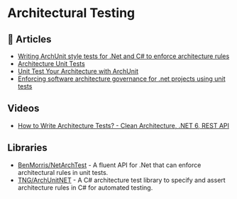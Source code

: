
# Architectural Testing

## 📝 Articles

- [Writing ArchUnit style tests for .Net and C# to enforce architecture rules](https://www.ben-morris.com/writing-archunit-style-tests-for-net-and-c-for-self-testing-architectures/)
- [Architecture Unit Tests](https://github.com/kgrzybek/modular-monolith-with-ddd#312-architecture-unit-tests)
- [Unit Test Your Architecture with ArchUnit](https://blogs.oracle.com/javamagazine/post/unit-test-your-architecture-with-archunit)
- [Enforcing software architecture governance for .net projects using unit tests](https://thecodereaper.com/2020/07/05/enforcing-software-architecture-governance-for-net-projects-using-unit-tests/)

## Videos
- [How to Write Architecture Tests? - Clean Architecture, .NET 6, REST API](https://www.youtube.com/watch?v=_D6Kai4RdGY)

## Libraries
- [BenMorris/NetArchTest](https://github.com/BenMorris/NetArchTest) - A fluent API for .Net that can enforce architectural rules in unit tests.
- [TNG/ArchUnitNET](https://github.com/TNG/ArchUnitNET) - A C# architecture test library to specify and assert architecture rules in C# for automated testing.
